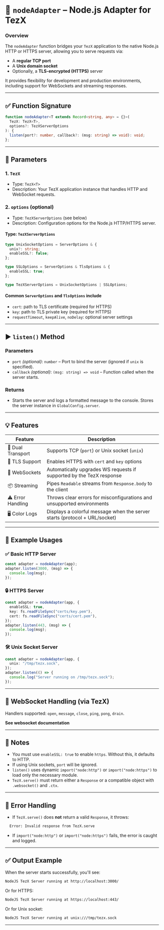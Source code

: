 
# 📄 `nodeAdapter` – Node.js Adapter for TezX

### Overview

The `nodeAdapter` function bridges your `TezX` application to the native Node.js HTTP or HTTPS server, allowing you to serve requests via:

- A **regular TCP port**
- A **Unix domain socket**
- Optionally, a **TLS-encrypted (HTTPS)** server

It provides flexibility for development and production environments, including support for WebSockets and streaming responses.

---

## ✅ Function Signature

```ts
function nodeAdapter<T extends Record<string, any> = {}>(
  TezX: TezX<T>,
  options?: TezXServerOptions
): {
  listen(port?: number, callback?: (msg: string) => void): void;
};
```

---

## 🔧 Parameters

### 1. `TezX`

- Type: `TezX<T>`
- Description: Your TezX application instance that handles HTTP and WebSocket requests.

### 2. `options` (optional)

- Type: `TezXServerOptions` (see below)
- Description: Configuration options for the Node.js HTTP/HTTPS server.

#### Type: `TezXServerOptions`

```ts
type UnixSocketOptions = ServerOptions & {
  unix?: string;
  enableSSL?: false;
};

type SSLOptions = ServerOptions & TlsOptions & {
  enableSSL: true;
};

type TezXServerOptions = UnixSocketOptions | SSLOptions;
```

#### Common `ServerOptions` and `TlsOptions` include

- `cert`: path to TLS certificate (required for HTTPS)
- `key`: path to TLS private key (required for HTTPS)
- `requestTimeout`, `keepAlive`, `noDelay`: optional server settings

---

## ▶️ `listen()` Method

### Parameters

- `port` *(optional)*: `number` – Port to bind the server (ignored if `unix` is specified).
- `callback` *(optional)*: `(msg: string) => void` – Function called when the server starts.

### Returns

- Starts the server and logs a formatted message to the console. Stores the server instance in `GlobalConfig.server`.

---

## 💡 Features

| Feature         | Description                                                                 |
|----------------|-----------------------------------------------------------------------------|
| 🔁 Dual Transport | Supports TCP (`port`) or Unix socket (`unix`)                            |
| 🔐 TLS Support  | Enables HTTPS with `cert` and `key` options                                 |
| 🧠 WebSockets    | Automatically upgrades WS requests if supported by the TezX response       |
| 📦 Streaming     | Pipes `Readable` streams from `Response.body` to the client                |
| ⚠️ Error Handling | Throws clear errors for misconfigurations and unsupported environments    |
| 🖥️ Color Logs     | Displays a colorful message when the server starts (protocol + URL/socket) |

---

## 🧪 Example Usages

### ✅ Basic HTTP Server

```ts
const adapter = nodeAdapter(app);
adapter.listen(3000, (msg) => {
  console.log(msg);
});
```

### 🔒 HTTPS Server

```ts
const adapter = nodeAdapter(app, {
  enableSSL: true,
  key: fs.readFileSync("certs/key.pem"),
  cert: fs.readFileSync("certs/cert.pem"),
});
adapter.listen(443, (msg) => {
  console.log(msg);
});
```

### 🛠️ Unix Socket Server

```ts
const adapter = nodeAdapter(app, {
  unix: "/tmp/tezx.sock",
});
adapter.listen(() => {
  console.log("Server running on /tmp/tezx.sock");
});
```

---

## 🔁 WebSocket Handling (via TezX)

Handlers supported: `open`, `message`, `close`, `ping`, `pong`, `drain`.

**See websocket documentation**

---

## 📝 Notes

- You must use `enableSSL: true` to enable `https`. Without this, it defaults to HTTP.
- If using Unix sockets, `port` will be ignored.
- `listen()` uses dynamic `import("node:http")` or `import("node:https")` to load only the necessary module.
- `TezX.serve()` must return either a `Response` or a compatible object with `.websocket()` and `.ctx`.

---

## 🧯 Error Handling

- If `TezX.serve()` does **not** return a valid `Response`, it throws:

```bash
  Error: Invalid response from TezX.serve
```

- If `import("node:http")` or `import("node:https")` fails, the error is caught and logged.

---

## ✅ Output Example

When the server starts successfully, you'll see:

```bash
NodeJS TezX Server running at http://localhost:3000/
```

Or for HTTPS:

```bash
NodeJS TezX Server running at https://localhost:443/
```

Or for Unix socket:

```bash
NodeJS TezX Server running at unix:///tmp/tezx.sock
```

---
